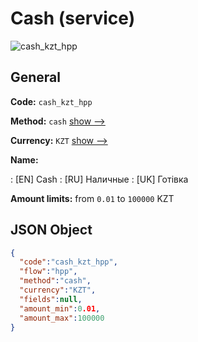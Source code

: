 
# Cash (service) 
![cash_kzt_hpp](https://static.openfintech.io/payment_methods/cash_kzt_hpp/logo.svg?w=400&c=v0.59.26#w200)  

## General 
 
**Code:** `cash_kzt_hpp` 
 
**Method:** `cash` 
 [show -->](/payment-methods/cash/) 
 
**Currency:** `KZT` [show -->](/currencies/KZT/) 
 
**Name:** 
 
:	[EN] Cash 
:	[RU] Наличные 
:	[UK] Готівка 
 
**Amount limits:** from `0.01` to `100000` KZT 

## JSON Object 

```json
{
  "code":"cash_kzt_hpp",
  "flow":"hpp",
  "method":"cash",
  "currency":"KZT",
  "fields":null,
  "amount_min":0.01,
  "amount_max":100000
}
```  
